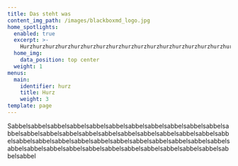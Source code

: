 ```yaml
---
title: Das steht was
content_img_path: /images/blackboxmd_logo.jpg
home_spotlights:
  enabled: true
  excerpt: >-
    Hurzhurzhurzhurzhurzhurzhurzhurzhurzhurzhurzhurzhurzhurzhurzhurzhurzhurzhurzhurzhurz
  home_img:
    data_position: top center
  weight: 1
menus:
  main:
    identifier: hurz
    title: Hurz
    weight: 3
template: page
---
```

Sabbelsabbelsabbelsabbelsabbelsabbelsabbelsabbelsabbelsabbelsabbelsabbelsabbelsabbelsabbelsabbelsabbelsabbelsabbelsabbelsabbelsabbelsabbelsabbelsabbelsabbelsabbelsabbelsabbelsabbelsabbelsabbelsabbelsabbelsabbelsabbelsabbelsabbelsabbelsabbelsabbelsabbelsabbelsabbelsabbelsabbelsabbel
